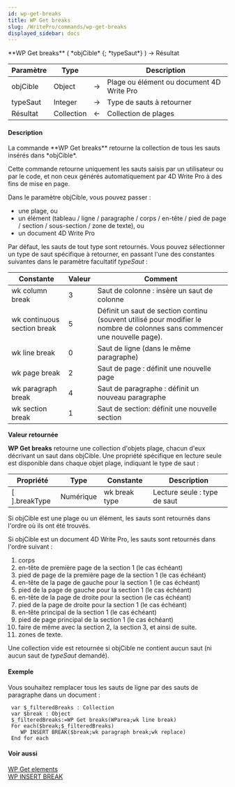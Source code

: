 ```yaml
---
id: wp-get-breaks
title: WP Get breaks
slug: /WritePro/commands/wp-get-breaks
displayed_sidebar: docs
---
```


<!--REF #_command_.WP Get breaks.Syntax-->**WP Get breaks** ( *objCible* {; *typeSaut*} ) -> Résultat<!-- END REF-->
<!--REF #_command_.WP Get breaks.Params-->
| Paramètre | Type |  | Description |
| --- | --- | --- | --- |
| objCible | Object | &#8594;  | Plage ou élément ou document 4D Write Pro |
| typeSaut | Integer | &#8594;  | Type de sauts à retourner |
| Résultat | Collection | &#8592; | Collection de plages |

<!-- END REF-->

#### Description 

<!--REF #_command_.WP Get breaks.Summary-->La commande **WP Get breaks** retourne la collection de tous les sauts insérés dans *objCible*.<!-- END REF-->

Cette commande retourne uniquement les sauts saisis par un utilisateur ou par le code, et non ceux générés automatiquement par 4D Write Pro à des fins de mise en page.

Dans le paramètre objCible, vous pouvez passer :

* une plage, ou
* un élément (tableau / ligne / paragraphe / corps / en-tête / pied de page / section / sous-section / zone de texte), ou
* un document 4D Write Pro

Par défaut, les sauts de tout type sont retournés. Vous pouvez sélectionner un type de saut spécifique à retourner, en passant l'une des constantes suivantes dans le paramètre facultatif *typeSaut* :

| Constante                   | Valeur | Comment                                                                                                                    |
| --------------------------- | ------ | -------------------------------------------------------------------------------------------------------------------------- |
| wk column break             | 3      | Saut de colonne : insère un saut de colonne                                                                                |
| wk continuous section break | 5      | Définit un saut de section continu (souvent utilisé pour modifier le nombre de colonnes sans commencer une nouvelle page). |
| wk line break               | 0      | Saut de ligne (dans le même paragraphe)                                                                                    |
| wk page break               | 2      | Saut de page : définit une nouvelle page                                                                                   |
| wk paragraph break          | 4      | Saut de paragraphe : définit un nouveau paragraphe                                                                         |
| wk section break            | 1      | Saut de section: définit une nouvelle section                                                                              |

**Valeur retournée**

**WP Get breaks** retourne une collection d'objets plage, chacun d'eux décrivant un saut dans objCible. Une propriété spécifique en lecture seule est disponible dans chaque objet plage, indiquant le type de saut :

| **Propriété**   | **Type**  | **Constante** | **Description**              |
| --------------- | --------- | ------------- | ---------------------------- |
| \[ \].breakType | Numérique | wk break type | Lecture seule : type de saut |

Si objCible est une plage ou un élément, les sauts sont retournés dans l'ordre où ils ont été trouvés. 

Si objCible est un document 4D Write Pro, les sauts sont retournés dans l'ordre suivant :

1. corps
2. en-tête de première page de la section 1 (le cas échéant)
3. pied de page de la première page de la section 1 (le cas échéant)
4. en-tête de la page de gauche pour la section 1 (le cas échéant)
5. pied de la page de gauche pour la section 1 (le cas échéant)
6. en-tête de la page de droite pour la section (le cas échéant)
7. pied de la page de droite pour la section 1 (le cas échéant)
8. en-tête principal de la section 1 (le cas échéant)
9. pied de page principal de la section 1 (le cas échéant)
10. faire de même avec la section 2, la section 3, et ainsi de suite.
11. zones de texte.

Une collection vide est retournée si objCible ne contient aucun saut (ni aucun saut de *typeSaut* demandé).

#### Exemple 

Vous souhaitez remplacer tous les sauts de ligne par des sauts de paragraphe dans un document :

```4d
 var $_filteredBreaks : Collection
 var $break : Object
 $_filteredBreaks:=WP Get breaks(WParea;wk line break)
 For each($break;$_filteredBreaks)
    WP INSERT BREAK($break;wk paragraph break;wk replace)
 End for each
```

#### Voir aussi 

[WP Get elements](wp-get-elements.md)  
[WP INSERT BREAK](../commands/wp-insert-break.md)  